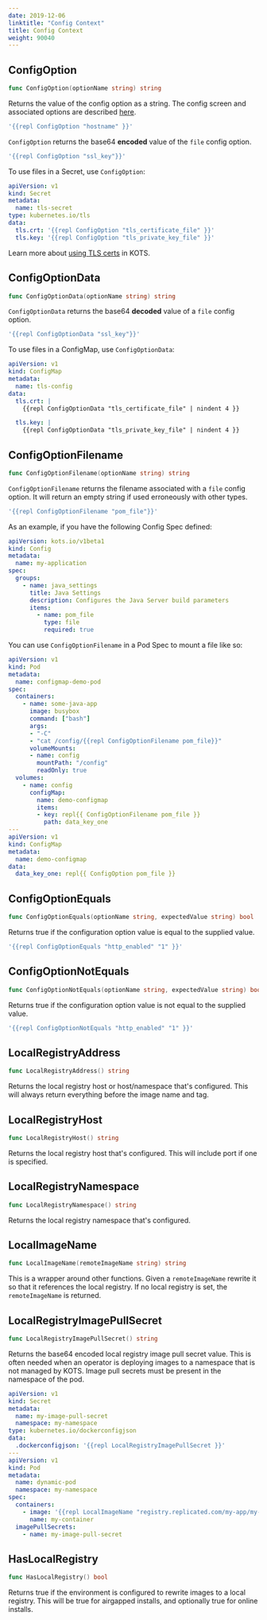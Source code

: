 ```yaml
---
date: 2019-12-06
linktitle: "Config Context"
title: Config Context
weight: 90040
---
```


## ConfigOption

```go
func ConfigOption(optionName string) string
```

Returns the value of the config option as a string.
The config screen and associated options are described [here](/reference/v1beta1/config).

```yaml
'{{repl ConfigOption "hostname" }}'
```

`ConfigOption` returns the base64 **encoded** value of the `file` config option.

```yaml
'{{repl ConfigOption "ssl_key"}}'
```

To use files in a Secret, use `ConfigOption`:
```yaml
apiVersion: v1
kind: Secret
metadata:
  name: tls-secret
type: kubernetes.io/tls
data:
  tls.crt: '{{repl ConfigOption "tls_certificate_file" }}'
  tls.key: '{{repl ConfigOption "tls_private_key_file" }}'
```

Learn more about [using TLS certs](/vendor/packaging/using-tls-certs) in KOTS.

## ConfigOptionData

```go
func ConfigOptionData(optionName string) string
```

`ConfigOptionData` returns the base64 **decoded** value of a `file` config option.

```yaml
'{{repl ConfigOptionData "ssl_key"}}'
```

To use files in a ConfigMap, use `ConfigOptionData`:
```yaml
apiVersion: v1
kind: ConfigMap
metadata:
  name: tls-config
data:
  tls.crt: |
    {{repl ConfigOptionData "tls_certificate_file" | nindent 4 }}

  tls.key: |
    {{repl ConfigOptionData "tls_private_key_file" | nindent 4 }}
```

## ConfigOptionFilename

```go
func ConfigOptionFilename(optionName string) string
```

`ConfigOptionFilename` returns the filename associated with a `file` config option.
It will return an empty string if used erroneously with other types.

```yaml
'{{repl ConfigOptionFilename "pom_file"}}'
```

As an example, if you have the following Config Spec defined:

```yaml
apiVersion: kots.io/v1beta1
kind: Config
metadata:
  name: my-application
spec:
  groups:
    - name: java_settings
      title: Java Settings
      description: Configures the Java Server build parameters
      items:
        - name: pom_file
          type: file
          required: true
```

You can use `ConfigOptionFilename` in a Pod Spec to mount a file like so:
```yaml
apiVersion: v1
kind: Pod
metadata:
  name: configmap-demo-pod
spec:
  containers:
    - name: some-java-app
      image: busybox
      command: ["bash"]
      args:
      - "-C"
      - "cat /config/{{repl ConfigOptionFilename pom_file}}"
      volumeMounts:
      - name: config
        mountPath: "/config"
        readOnly: true
  volumes:
    - name: config
      configMap:
        name: demo-configmap
        items:
        - key: repl{{ ConfigOptionFilename pom_file }}
          path: data_key_one
---
apiVersion: v1
kind: ConfigMap
metadata:
  name: demo-configmap
data:
  data_key_one: repl{{ ConfigOption pom_file }}
```

## ConfigOptionEquals

```go
func ConfigOptionEquals(optionName string, expectedValue string) bool
```

Returns true if the configuration option value is equal to the supplied value.

```yaml
'{{repl ConfigOptionEquals "http_enabled" "1" }}'
```

## ConfigOptionNotEquals

```go
func ConfigOptionNotEquals(optionName string, expectedValue string) bool
```

Returns true if the configuration option value is not equal to the supplied value.

```yaml
'{{repl ConfigOptionNotEquals "http_enabled" "1" }}'
```

## LocalRegistryAddress

```go
func LocalRegistryAddress() string
```

Returns the local registry host or host/namespace that's configured. 
This will always return everything before the image name and tag.

## LocalRegistryHost

```go
func LocalRegistryHost() string
```

Returns the local registry host that's configured. 
This will include port if one is specified.

## LocalRegistryNamespace

```go
func LocalRegistryNamespace() string
```

Returns the local registry namespace that's configured.

## LocalImageName

```go
func LocalImageName(remoteImageName string) string
```

This is a wrapper around other functions. 
Given a `remoteImageName` rewrite it so that it references the local registry. 
If no local registry is set, the `remoteImageName` is returned.

## LocalRegistryImagePullSecret

```go
func LocalRegistryImagePullSecret() string
```

Returns the base64 encoded local registry image pull secret value. 
This is often needed when an operator is deploying images to a namespace that is not managed by KOTS. 
Image pull secrets must be present in the namespace of the pod.

```yaml
apiVersion: v1
kind: Secret
metadata:
  name: my-image-pull-secret
  namespace: my-namespace
type: kubernetes.io/dockerconfigjson
data:
  .dockerconfigjson: '{{repl LocalRegistryImagePullSecret }}'
---
apiVersion: v1
kind: Pod
metadata:
  name: dynamic-pod
  namespace: my-namespace
spec:
  containers:
    - image: '{{repl LocalImageName "registry.replicated.com/my-app/my-image:abcdef" }}'
      name: my-container
  imagePullSecrets:
    - name: my-image-pull-secret
```

## HasLocalRegistry

```go
func HasLocalRegistry() bool
```

Returns true if the environment is configured to rewrite images to a local registry. 
This will be true for airgapped installs, and optionally true for online installs.
